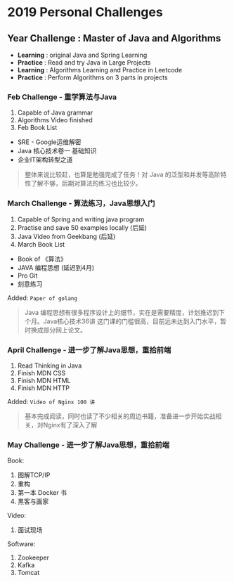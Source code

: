 # 2019 Personal Challenges

## Year Challenge : Master of Java and Algorithms

- **Learning** : original Java and Spring Learning
- **Practice** : Read and try Java in Large Projects
- **Learning** : Algorithms Learning and Practice in Leetcode
- **Practice** : Perform Algorithms on 3 parts in projects

### Feb Challenge - 重学算法与Java

1. Capable of Java grammar
2. Algorithms Video finished
3. Feb Book List

- SRE - Google运维解密
- Java 核心技术卷一 基础知识
- 企业IT架构转型之道

> 整体来说比较赶，也算是勉强完成了任务！对 Java 的泛型和并发等高阶特性了解不够，后期对算法的练习也比较少。

### March Challenge - 算法练习，Java思想入门

1. Capable of Spring and writing java program
2. Practise and save 50 examples locally (后延)
3. Java Video from Geekbang (后延)
4. March Book List

- Book of 《算法》
- JAVA 编程思想 (延迟到4月)
- Pro Git
- 刻意练习

Added: `Paper of golang`

> Java 编程思想有很多程序设计上的细节，实在是需要精度，计划推迟到下个月。Java核心技术36讲 这门课的门槛很高，目前远未达到入门水平，暂时换成部分网上论文。

### April Challenge - 进一步了解Java思想，重拾前端

1. Read Thinking in Java
2. Finish MDN CSS
3. Finish MDN HTML
4. Finish MDN HTTP

Added: `Video of Nginx 100 讲`

> 基本完成阅读，同时也读了不少相关的周边书籍，准备进一步开始实战相关，对Nginx有了深入了解

### May Challenge - 进一步了解Java思想，重拾前端

Book:

1. 图解TCP/IP
2. 重构
3. 第一本 Docker 书
4. 黑客与画家

Video:

1. 面试现场

Software:

1. Zookeeper
2. Kafka
3. Tomcat